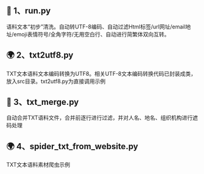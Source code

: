 ## 🤩 1、run.py
语料文本“初步”清洗。自动转UTF-8编码、自动过滤Html标签/url网址/email地址/emoji表情符号/全角字符/无用空白行、自动进行简繁体双向互转。
## 🌍 2、txt2utf8.py
TXT文本语料文本编码转换为UTF8。相关UTF-8文本编码转换代码已封装成类，放入src目录。txt2utf8.py为直接调用示例
## 🤩 3、txt_merge.py
自动合并TXT语料文件，合并前逐行进行过滤，并对人名、地名、组织机构进行遮码处理
## 🌍 4、spider_txt_from_website.py
TXT文本语料素材爬虫示例


